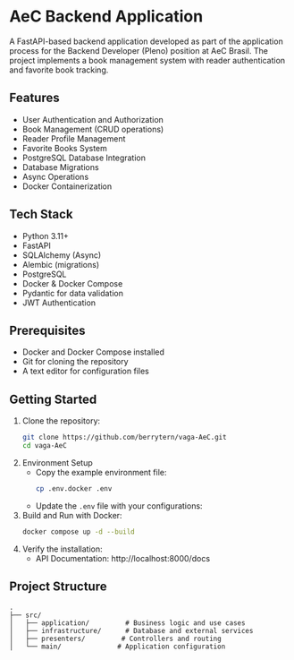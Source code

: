 # AeC Backend Application

A FastAPI-based backend application developed as part of the application process for the Backend Developer (Pleno) position at AeC Brasil. The project implements a book management system with reader authentication and favorite book tracking.

## Features

- User Authentication and Authorization
- Book Management (CRUD operations)
- Reader Profile Management
- Favorite Books System
- PostgreSQL Database Integration
- Database Migrations
- Async Operations
- Docker Containerization

## Tech Stack

- Python 3.11+
- FastAPI
- SQLAlchemy (Async)
- Alembic (migrations)
- PostgreSQL
- Docker & Docker Compose
- Pydantic for data validation
- JWT Authentication

## Prerequisites

- Docker and Docker Compose installed
- Git for cloning the repository
- A text editor for configuration files

## Getting Started

1. Clone the repository:
   ```bash
   git clone https://github.com/berrytern/vaga-AeC.git
   cd vaga-AeC

2. Environment Setup
    - Copy the example environment file:
        ```sh
        cp .env.docker .env
        ```
    - Update the `.env` file with your configurations:
3. Build and Run with Docker:
    ```sh
    docker compose up -d --build
    ```
4. Verify the installation:
   - API Documentation: http://localhost:8000/docs

## Project Structure
```
.
├── src/
│   ├── application/         # Business logic and use cases
│   ├── infrastructure/      # Database and external services
│   ├── presenters/         # Controllers and routing
│   └── main/              # Application configuration
```